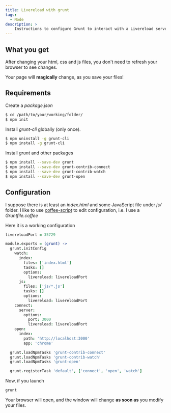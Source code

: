 ```yaml
---
title: Livereload with grunt
tags:
  - Node
description: >
    Instructions to configure Grunt to interact with a Livereload server.
---
```


## What you get

After changing your html, css and js files, you don't need to refresh your browser to see changes.

<div class="paper info">Your page will <strong>magically</strong> change, as you save your files!</div>

## Requirements

Create a *package.json*

```bash
$ cd /path/to/your/working/folder/
$ npm init
```

Install *grunt-cli* globally (only once).

```bash
$ npm uninstall -g grunt-cli
$ npm install -g grunt-cli
```

Install *grunt* and other packages

```bash
$ npm install --save-dev grunt
$ npm install --save-dev grunt-contrib-connect
$ npm install --save-dev grunt-contrib-watch
$ npm install --save-dev grunt-open
```

## Configuration

I suppose there is at least an *index.html* and some JavaScript file under *js/* folder.
I like to use [coffee-script][3] to edit configuration, i.e. I use a *Gruntfile.coffee*

Here it is a working configuration

```coffee
livereloadPort = 35729

module.exports = (grunt) ->
  grunt.initConfig
    watch:
      index:
        files: ['index.html']
        tasks: []
        options:
          livereload: livereloadPort
      js:
        files: ['js/*.js']
        tasks: []
        options:
          livereload: livereloadPort
    connect:
      server:
        options:
          port: 3000
          livereload: livereloadPort
    open:
      index:
        path: 'http://localhost:3000'
        app: 'chrome'

  grunt.loadNpmTasks 'grunt-contrib-connect'
  grunt.loadNpmTasks 'grunt-contrib-watch'
  grunt.loadNpmTasks 'grunt-open'

  grunt.registerTask 'default', ['connect', 'open', 'watch']
```

Now, if you launch

```bash
grunt
```

<div class="paper success">Your browser will open, and the window will change <strong>as soon as</strong> you modify your files.</div>


[1]: http://gruntjs.com/
[2]: http://livereload.com/
[3]: http://coffeescript.org/

